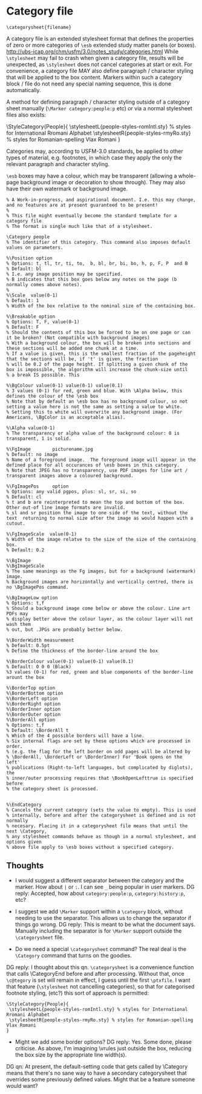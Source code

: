 # Category file

```\categorysheet{filename}```

A category file is an extended stylesheet format that defines the properties of zero or more categories  of ```\esb```  extended study matter panels (or boxes).
http://ubs-icap.org/chm/usfm/3.0/notes_study/categories.html
While ```\stylesheet``` may fail to crash when given a category file, results will be unexpected, as ```\stylesheet``` does not cancel categories 
at start or exit.
For convenience, a category file MAY also define paragraph / character styling that will be applied  to the box content. Markers within such a 
category block / file do not need any special naming sequence, this is done automatically.

A method for defining paragraph / character styling outside of a category sheet manually (```\Marker category:people:p``` etc) or via a 
normal stylesheet files also exists:

\StyleCategory{People}{
 \stylesheetL{people-styles-romIntl.sty} % styles for International Rromani Alphabet
 \stylesheetR{people-styles-rmyRo.sty} % styles for Romanian-spelling Vlax Romani 
}


Categories may, according to USFM-3.0 standards, be applied to other types of material, e.g. footnotes, in which case they apply the 
only the relevant paragraph and character styling. 

```\esb```  boxes may have a colour, which may be transparent (allowing a whole-page background image or decoration to show through). They 
may also have their own watermark or background image.
```
% A Work-in-progress, and aspirational document. I.e. this may change, and no features are at present guaranteed to be present!
% 
% This file might eventually become the standard template for a category file
% The format is single much like that of a stylesheet.

\Category people
% The identifier of this category. This command also imposes default values on parameters.

%\Position option
% Options: t, tl, tr, ti, to,  b, bl, br, bi, bo, h, p, F, P  and B
% Default: bl
% I.e. any image position may be specified. 
% B indicates that this box goes below any notes on the page (b normally comes above notes).
% 
%\Scale  value(0-1)
% Default: 1
% Width of the box relative to the nominal size of the containing box.

%\Breakable option
% Options: T, F, value(0-1)
% Default: F
% Should the contents of this box be forced to be on one page or can it be broken? (Not compatible with background images)
% With a background colour, the box will be broken into sections and these sections will be added one chunk at a time.
% If a value is given, this is the smallest fraction of the pageheight that the sections will be, if 't' is given, the fraction 
% will be 0.2 of the page height. If splitting a given chunk of the box is impossible, the algorithm will increase the chunk-size until 
% a break IS possible. This 

%\BgColour value(0-1) value(0-1) value(0.1)
% 3 values (0-1) for red, green and blue. With \Alpha below, this defines the colour of the \esb box
% Note that by default an \esb box has no background colour, so not setting a value here is not the same as setting a value to white. 
% Setting this to white will overwrite any background image. (For Americans, \BgColor is an acceptable alias).

%\Alpha value(0-1)
% The transparency or alpha value of the background colour: 0 is transparent, 1 is solid.

%\FgImage        picturename.jpg
% Default: no image
% Name of a foreground image.  The foreground image will appear in the defined place for all occurances of \esb boxes in this category.
% Note that JPEG has no transparency, use PDF images for line art / transparent images above a coloured background.

%\FgImagePos     option
% Options: any valid pgpos, plus: sl, sr, si, so
% Default: cl
% t and b are reinterpreted to mean the top and bottom of the box. Other out-of line image formats are invalid.  
% sl and sr position the image to one side of the text, without the text  returning to normal size after the image as would happen with a cutout.

%\FgImageScale  value(0-1)
% Width of the image relatve to the size of the size of the containing box.
% Default: 0.2

%\BgImage      
%\BgImageScale   
% The same meanings as the Fg images, but for a background (watermark) image. 
% Background images are horizontally and vertically centred, there is no \BgImagePos command.

%\BgImageLow option
% Options: t,f
% Should a background image come below or above the colour. Line art PDFs may
% display better above the colour layer, as the colour layer will not wash them
% out, but .JPGs are probably better below.

%\BorderWidth measurement
% Default: 0.5pt
% Define the thickness of the border-line around the box

%\BorderColour value(0-1) value(0-1) value(0.1)
% Default: 0 0 0 (Black)
%3 values (0-1) for red, green and blue components of the border-line arount the box

%\BorderTop option
%\BorderBottom option
%\BorderLeft option
%\BorderRight option
%\BorderInner option
%\BorderOuter option
%\BorderAll option
% Options: t,f
% Default: \BorderAll t
% Which of the 4 possible borders will have a line.
% Six internal flags are set by these options which are processed in order.
% (e.g. the flag for the left border on odd pages will be altered by
% \BorderAll, \BorderLeft or \BorderInner) For 'Book opens on the left'
% publications (Right-to-left languages, but complicated by diglots), the
% inner/outer processing requires that \BookOpenLefttrue is specified before
% the category sheet is processed.


%\EndCategory
% Cancels the current category (sets the value to empty). This is used
% internally, before and after the categorysheet is defined and is not normally
% necesary. Placing it in a categorysheet file means that until the next \Category,
% any stylesheet commands behave as though in a normal stylesheet, and options given 
% above file apply to \esb boxes without a specified category.
```

## Thoughts
- I would suggest a different separator between the category and the marker. How about `|` or `:`. I can see ```_``` being popular in user markers.
DG reply:  Accepted, how about ```category:people:p```, ```category:history:p```, etc?

- I suggest we add `\Marker` support within a `\category` block, without needing to use the separator. This allows us to change the separator if things go wrong.
DG reply: This is meant to be what the document says.  Manually including the separator is for `\Marker` support outside the `\categorysheet` file.

- Do we need  a special `\categorysheet` command? The real deal is the `\Category` command that turns on the goodies.

DG reply: I thought about this qn. `\categorysheet` is a convenience function that calls \CategoryEnd before and after processing. Without that, 
once `\c@tegory` is set will remain in effect, I guess  until the first
`\ptxfile`. I want that feature (`\stylesheet` not cancelling categories), so
that for categorised footnote styling, (etc?) this sort of approach is permitted:

```
\StyleCategory{People}{
 \stylesheetL{people-styles-romIntl.sty} % styles for International Rromani Alphabet
 \stylesheetR{people-styles-rmyRo.sty} % styles for Romanian-spelling Vlax Romani 
}
```

- Might we add some border options?
DG reply: Yes. Some done, please criticise. As above, I'm imagining \vrules just outside the box, 
reducing the box size by the appropriate line width(s).

DG qn: At present, the default-setting code that gets called by \Category means
that there's no sane way to have a secondary categorysheet that overrides some
previously defined values. Might that be a feature someone would want?


